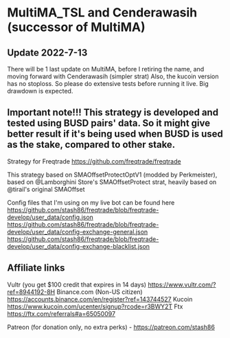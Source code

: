 # MultiMA_TSL and Cenderawasih (successor of MultiMA)

## Update 2022-7-13
There will be 1 last update on MultiMA, before I retiring the name, and moving forward with Cenderawasih (simpler strat)
Also, the kucoin version has no stoploss. So please do extensive tests before running it live. Big drawdown is expected.

## Important note!!! This strategy is developed and tested using BUSD pairs' data. So it might give better result if it's being used when BUSD is used as the stake, compared to other stake.

Strategy for Freqtrade https://github.com/freqtrade/freqtrade

This strategy based on SMAOffsetProtectOptV1 (modded by Perkmeister), based on @Lamborghini Store's SMAOffsetProtect strat, heavily based on @tirail's original SMAOffset

Config files that I'm using on my live bot can be found here
https://github.com/stash86/freqtrade/blob/freqtrade-develop/user_data/config.json
https://github.com/stash86/freqtrade/blob/freqtrade-develop/user_data/config-exchange-general.json
https://github.com/stash86/freqtrade/blob/freqtrade-develop/user_data/config-exchange-blacklist.json


## Affiliate links
Vultr (you get $100 credit that expires in 14 days) https://www.vultr.com/?ref=8944192-8H
Binance.com (Non-US citizen) https://accounts.binance.com/en/register?ref=143744527
Kucoin https://www.kucoin.com/ucenter/signup?rcode=r3BWY2T
Ftx https://ftx.com/referrals#a=65050097

Patreon (for donation only, no extra perks) - https://patreon.com/stash86